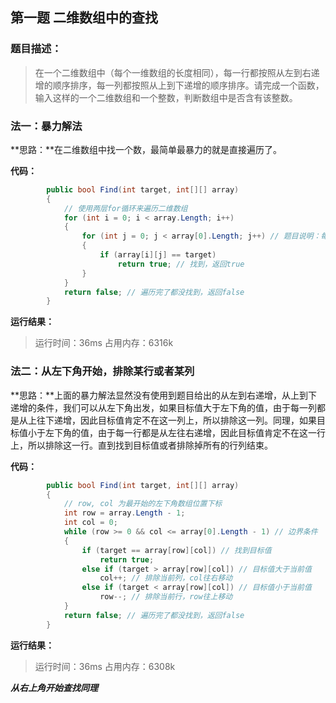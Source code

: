 ## 第一题 二维数组中的查找


### 题目描述：

> 在一个二维数组中（每个一维数组的长度相同），每一行都按照从左到右递增的顺序排序，每一列都按照从上到下递增的顺序排序。请完成一个函数，输入这样的一个二维数组和一个整数，判断数组中是否含有该整数。

### 法一：暴力解法
**思路：**在二维数组中找一个数，最简单最暴力的就是直接遍历了。

**代码：**

```C#
        public bool Find(int target, int[][] array)
        {
            // 使用两层for循环来遍历二维数组
            for (int i = 0; i < array.Length; i++)
            {
                for (int j = 0; j < array[0].Length; j++) // 题目说明：每个一维数组的长度相同，使用array[0].Length
                {
                    if (array[i][j] == target)
                        return true; // 找到，返回true
                }
            }
            return false; // 遍历完了都没找到，返回false
        }
```

**运行结果：**
> 运行时间：36ms
> 占用内存：6316k

### 法二：从左下角开始，排除某行或者某列
**思路：**上面的暴力解法显然没有使用到题目给出的从左到右递增，从上到下递增的条件，我们可以从左下角出发，如果目标值大于左下角的值，由于每一列都是从上往下递增，因此目标值肯定不在这一列上，所以排除这一列。同理，如果目标值小于左下角的值，由于每一行都是从左往右递增，因此目标值肯定不在这一行上，所以排除这一行。直到找到目标值或者排除掉所有的行列结束。

**代码：**
```C#
        public bool Find(int target, int[][] array)
        {
            // row, col 为最开始的左下角数组位置下标
            int row = array.Length - 1;
            int col = 0;
            while (row >= 0 && col <= array[0].Length - 1) // 边界条件
            {
                if (target == array[row][col]) // 找到目标值
                    return true;
                else if (target > array[row][col]) // 目标值大于当前值
                    col++; // 排除当前列，col往右移动
                else if (target < array[row][col]) // 目标值小于当前值
                    row--; // 排除当前行，row往上移动
            }
            return false; // 遍历完了都没找到，返回false
        }
```

**运行结果：**
> 运行时间：36ms
> 占用内存：6308k



***从右上角开始查找同理***
